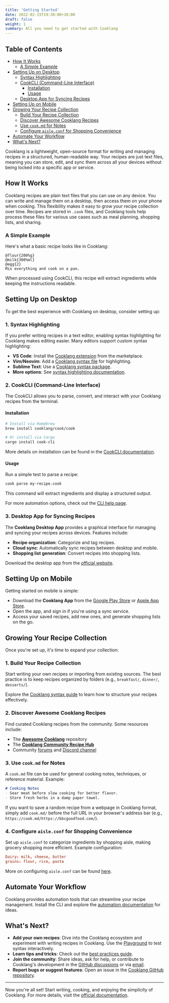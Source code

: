 ```yaml
---
title: 'Getting Started'
date: 2022-02-15T19:30:08+10:00
draft: false
weight: 1
summary: All you need to get started with Cooklang
---
```


## Table of Contents
- [How It Works](#how-it-works)
  - [A Simple Example](#a-simple-example)
- [Setting Up on Desktop](#setting-up-on-desktop)
  - [Syntax Highlighting](#1-syntax-highlighting)
  - [CookCLI (Command-Line Interface)](#2-cookcli-command-line-interface)
    - [Installation](#installation)
    - [Usage](#usage)
  - [Desktop App for Syncing Recipes](#3-desktop-app-for-syncing-recipes)
- [Setting Up on Mobile](#setting-up-on-mobile)
- [Growing Your Recipe Collection](#growing-your-recipe-collection)
  - [Build Your Recipe Collection](#1-build-your-recipe-collection)
  - [Discover Awesome Cooklang Recipes](#2-discover-awesome-cooklang-recipes)
  - [Use `cook.md` for Notes](#3-use-cookmd-for-notes)
  - [Configure `aisle.conf` for Shopping Convenience](#4-configure-aisleconf-for-shopping-convenience)
- [Automate Your Workflow](#automate-your-workflow)
- [What's Next?](#whats-next)

Cooklang is a lightweight, open-source format for writing and managing recipes in a structured, human-readable way. Your recipes are just text files, meaning you can store, edit, and sync them across all your devices without being locked into a specific app or service.

## How It Works

Cooklang recipes are plain text files that you can use on any device. You can write and manage them on a desktop, then access them on your phone when cooking. This flexibility makes it easy to grow your recipe collection over time. Recipes are stored in `.cook` files, and Cooklang tools help process these files for various use cases such as meal planning, shopping lists, and sharing.

### A Simple Example

Here's what a basic recipe looks like in Cooklang:
```cooklang
@flour{200%g}
@milk{300%ml}
@egg{2}
Mix everything and cook on a pan.
```
When processed using CookCLI, this recipe will extract ingredients while keeping the instructions readable.

## Setting Up on Desktop
To get the best experience with Cooklang on desktop, consider setting up:

### 1. Syntax Highlighting

If you prefer writing recipes in a text editor, enabling syntax highlighting for Cooklang makes editing easier. Many editors support custom syntax highlighting:
- **VS Code**: Install the [Cooklang extension](https://marketplace.visualstudio.com/items?itemName=Cooklang.cooklang) from the marketplace.
- **Vim/Neovim**: Add a [Cooklang syntax file](https://github.com/cooklang/cook.vim) for highlighting.
- **Sublime Text**: Use a [Cooklang syntax package](https://github.com/cooklang/sublime-cooklang).
- **More options**: See [syntax highlighting documentation](https://cooklang.org/docs/syntax-highlighting/).

### 2. CookCLI (Command-Line Interface)
The CookCLI allows you to parse, convert, and interact with your Cooklang recipes from the terminal.

#### Installation
```sh
# Install via Homebrew
brew install cooklang/cook/cook

# Or install via Cargo
cargo install cook-cli
```
More details on installation can be found in the [CookCLI documentation](https://docs.cooklang.org/tools/cook-cli/).

#### Usage
Run a simple test to parse a recipe:
```sh
cook parse my-recipe.cook
```
This command will extract ingredients and display a structured output.

For more automation options, check out the [CLI help page](https://cooklang.org/cli/help/).

### 3. Desktop App for Syncing Recipes
The **Cooklang Desktop App** provides a graphical interface for managing and syncing your recipes across devices. Features include:
- **Recipe organization**: Categorize and tag recipes.
- **Cloud sync**: Automatically sync recipes between desktop and mobile.
- **Shopping list generation**: Convert recipes into shopping lists.

Download the desktop app from the [official website](https://cooklang.org/download/).

## Setting Up on Mobile

Getting started on mobile is simple:
- Download the **Cooklang App** from the [Google Play Store](https://play.google.com/store/apps/details?id=org.cooklang.app) or [Apple App Store](https://apps.apple.com/app/cooklang/id1597589817).
- Open the app, and sign in if you're using a sync service.
- Access your saved recipes, add new ones, and generate shopping lists on the go.

## Growing Your Recipe Collection
Once you're set up, it's time to expand your collection:

### 1. Build Your Recipe Collection
Start writing your own recipes or importing from existing sources. The best practice is to keep recipes organized by folders (e.g., `breakfast/`, `dinner/`, `desserts/`).

Explore the [Cooklang syntax guide](https://cooklang.org/docs/spec/) to learn how to structure your recipes effectively.

### 2. Discover Awesome Cooklang Recipes
Find curated Cooklang recipes from the community. Some resources include:
- The **[Awesome Cooklang](https://github.com/cooklang/awesome-cooklang)** repository
- The **[Cooklang Community Recipe Hub](https://github.com/cooklang/recipes)**
- Community [forums](https://community.cooklang.org) and [Discord channel](https://discord.com/invite/cooklang)

### 3. Use `cook.md` for Notes
A `cook.md` file can be used for general cooking notes, techniques, or reference material. Example:
```md
# Cooking Notes
- Sear meat before slow cooking for better flavor.
- Store fresh herbs in a damp paper towel.
```
If you want to save a random recipe from a webpage in Cooklang format, simply add `cook.md/` before the full URL in your browser's address bar (e.g., `https://cook.md/https://bbcgoodfood.com/`).

### 4. Configure `aisle.conf` for Shopping Convenience
Set up `aisle.conf` to categorize ingredients by shopping aisle, making grocery shopping more efficient. Example configuration:
```conf
Dairy: milk, cheese, butter
grains: flour, rice, pasta
```
More on configuring `aisle.conf` can be found [here](https://docs.cooklang.org/tools/cook-cli/shopping-lists/).

## Automate Your Workflow
Cooklang provides automation tools that can streamline your recipe management. Install the CLI and explore the [automation documentation](https://cooklang.org/cli/help/) for ideas.

## What's Next?
- **Add your own recipes**: Dive into the Cooklang ecosystem and experiment with writing recipes in Cooklang. Use the [Playground](https://cooklang.github.io/cooklang-rs/?mode=render) to test syntax interactively.
- **Learn tips and tricks**: Check out the [best practices guide](https://cooklang.org/docs/best-practices/).
- **Join the community**: Share ideas, ask for help, or contribute to Cooklang's development in the [GitHub discussions](https://github.com/cooklang/cooklang-app-android/discussions) or via [email](mailto:hello@cooklang.org).
- **Report bugs or suggest features**: Open an issue in the [Cooklang GitHub repository](https://github.com/cooklang/cooklang-app-android).

---
Now you're all set! Start writing, cooking, and enjoying the simplicity of Cooklang. For more details, visit the [official documentation](https://cooklang.org).

